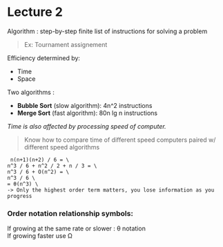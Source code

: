 # **Lecture 2**
Algorithm
: step-by-step finite list of instructions for solving a problem
> Ex: Tournament assignement

Efficiency determined by:
- Time
- Space

Two algorithms :
- **Bubble Sort** (slow algorithm): 4n^2 instructions
- **Merge Sort** (fast algorithm): 80n lg n instructions

*Time is also affected by processing speed of computer.*
> Know how to compare time of different speed computers paired w/ different speed algorithms

```
 n(n+1)(n+2) / 6 = \
n^3 / 6 + n^2 / 2 + n / 3 = \
n^3 / 6 + O(n^2) = \
n^3 / 6 \
= θ(n^3) \
-> Only the highest order term matters, you lose information as you progress
```

### Order notation relationship symbols:
If growing at the same rate or slower :
θ notation \
If growing faster use Ω

